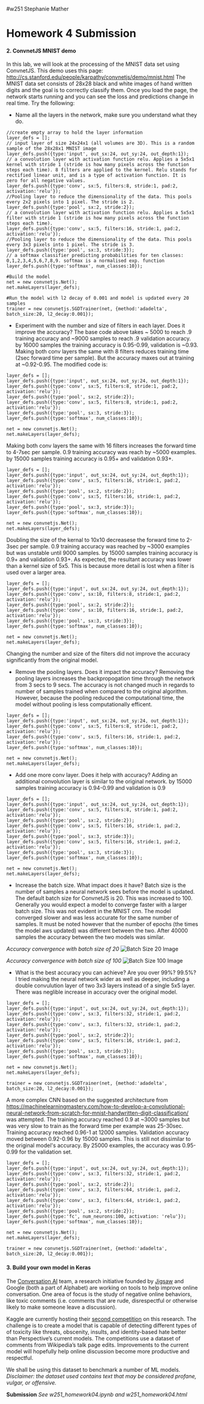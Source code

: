 #w251
Stephanie Mather

# Homework 4 Submission

#### 2. ConvnetJS MNIST demo
In this lab, we will look at the processing of the MNIST data set using ConvnetJS.  This demo uses this page: http://cs.stanford.edu/people/karpathy/convnetjs/demo/mnist.html
The MNIST data set consists of 28x28 black and white images of hand written digits and the goal is to correctly classify them.  Once you load the page, the network starts running and you can see the loss and predictions change in real time.  Try the following:
* Name all the layers in the network, make sure you understand what they do.

```
//create empty array to hold the layer information
layer_defs = [];
// input layer of size 24x24x1 (all volumes are 3D). This is a random sample of the 28x28x1 MNIST image
layer_defs.push({type:'input', out_sx:24, out_sy:24, out_depth:1});
// a convolution layer with activation function relu. Applies a 5x5x1 kernel with stride 1 (stride is how many pixels across the function steps each time). 8 filters are applied to the kernel. Relu stands for rectified linear unit, and is a type of activation function. It is zero for all negative values.
layer_defs.push({type:'conv', sx:5, filters:8, stride:1, pad:2, activation:'relu'});
//Pooling layer to reduce the dimensionality of the data. This pools every 2x2 pixels into 1 pixel. The stride is 2.
layer_defs.push({type:'pool', sx:2, stride:2});
// a convolution layer with activation function relu. Applies a 5x5x1 filter with stride 1 (stride is how many pixels across the function steps each time).
layer_defs.push({type:'conv', sx:5, filters:16, stride:1, pad:2, activation:'relu'});
//Pooling layer to reduce the dimensionality of the data. This pools every 3x3 pixels into 1 pixel. The stride is 3.
layer_defs.push({type:'pool', sx:3, stride:3});
// a softmax classifier predicting probabilities for ten classes: 0,1,2,3,4,5,6,7,8,9. softmax is a normalised exp. function
layer_defs.push({type:'softmax', num_classes:10});

#Build the model
net = new convnetjs.Net();
net.makeLayers(layer_defs);

#Run the model with l2 decay of 0.001 and model is updated every 20 samples
trainer = new convnetjs.SGDTrainer(net, {method:'adadelta', batch_size:20, l2_decay:0.001});
```

* Experiment with the number and size of filters in each layer.  Does it improve the accuracy?
The base code above takes ~ 5000 to reach .9 training accuracy and ~9000 samples to reach .9 validation accuracy. by 16000 samples the training accuracy is 0.95-0.99, validation is ~0.93.
Making both conv layers the same with 8 filters reduces training time (2sec forward time per sample). But the accuracy maxes out at training at ~0.92-0.95. The modified code is:
```
layer_defs = [];
layer_defs.push({type:'input', out_sx:24, out_sy:24, out_depth:1});
layer_defs.push({type:'conv', sx:5, filters:8, stride:1, pad:2, activation:'relu'});
layer_defs.push({type:'pool', sx:2, stride:2});
layer_defs.push({type:'conv', sx:5, filters:8, stride:1, pad:2, activation:'relu'});
layer_defs.push({type:'pool', sx:3, stride:3});
layer_defs.push({type:'softmax', num_classes:10});

net = new convnetjs.Net();
net.makeLayers(layer_defs);
```
Making both conv layers the same with 16 filters increases the forward time to 4-7sec per sample. 0.9 training accuracy was reach by ~5000 examples. by 15000 samples training accuracy is 0.95+ and validation 0.93+.
```
layer_defs = [];
layer_defs.push({type:'input', out_sx:24, out_sy:24, out_depth:1});
layer_defs.push({type:'conv', sx:5, filters:16, stride:1, pad:2, activation:'relu'});
layer_defs.push({type:'pool', sx:2, stride:2});
layer_defs.push({type:'conv', sx:5, filters:16, stride:1, pad:2, activation:'relu'});
layer_defs.push({type:'pool', sx:3, stride:3});
layer_defs.push({type:'softmax', num_classes:10});

net = new convnetjs.Net();
net.makeLayers(layer_defs);
```
Doubling the size of the kernal to 10x10 decreasese the forward time to 2-3sec per sample. 0.9 training accuracy was reached by ~3000 examples but was unstable until 9000 samples. by 15000 samples training accuracy is 0.9+ and validation 0.93+. As expected, the resultant accuracy was lower than a kernel size of 5x5. This is because more detail is lost when a filter is used over a larger area.
```
layer_defs = [];
layer_defs.push({type:'input', out_sx:24, out_sy:24, out_depth:1});
layer_defs.push({type:'conv', sx:10, filters:8, stride:1, pad:2, activation:'relu'});
layer_defs.push({type:'pool', sx:2, stride:2});
layer_defs.push({type:'conv', sx:10, filters:16, stride:1, pad:2, activation:'relu'});
layer_defs.push({type:'pool', sx:3, stride:3});
layer_defs.push({type:'softmax', num_classes:10});

net = new convnetjs.Net();
net.makeLayers(layer_defs);
```
Changing the number and size of the filters did not improve the accuracy significantly from the original model.

* Remove the pooling layers.  Does it impact the accuracy?
Removing the pooling layers increases the backpropogation time through the network from 3 secs to 9 secs. The accuracy is not changed much in regards to number of samples trained when compared to the original algorithm. However, because the pooling reduced the computational time, the model without pooling is less computationally efficent.
```
layer_defs = [];
layer_defs.push({type:'input', out_sx:24, out_sy:24, out_depth:1});
layer_defs.push({type:'conv', sx:5, filters:8, stride:1, pad:2, activation:'relu'});
layer_defs.push({type:'conv', sx:5, filters:16, stride:1, pad:2, activation:'relu'});
layer_defs.push({type:'softmax', num_classes:10});

net = new convnetjs.Net();
net.makeLayers(layer_defs);
```
* Add one more conv layer.  Does it help with accuracy?
Adding an additional convolution layer is similar to the original network. by 15000 samples training accuracy is 0.94-0.99 and validation is 0.9
```
layer_defs = [];
layer_defs.push({type:'input', out_sx:24, out_sy:24, out_depth:1});
layer_defs.push({type:'conv', sx:5, filters:8, stride:1, pad:2, activation:'relu'});
layer_defs.push({type:'pool', sx:2, stride:2});
layer_defs.push({type:'conv', sx:5, filters:16, stride:1, pad:2, activation:'relu'});
layer_defs.push({type:'pool', sx:3, stride:3});
layer_defs.push({type:'conv', sx:5, filters:16, stride:1, pad:2, activation:'relu'});
layer_defs.push({type:'pool', sx:3, stride:3});
layer_defs.push({type:'softmax', num_classes:10});

net = new convnetjs.Net();
net.makeLayers(layer_defs);
```
* Increase the batch size.  What impact does it have?
Batch size is the number of samples a neural network sees before the model is updated. The default batch size for ConvnetJS is 20. This was increased to 100. Generally you would expect a model to converge faster with a larger batch size. This was not evident in the MNIST cnn. The model converged slower and was less accurate for the same number of samples. It must be noted however that the number of epochs (the times the model aws updated) was different between the two. After 40000 samples the accuracy between the two models was similar.

*Accuracy convergence with batch size of 20*
![Batch Size 20 Image](batch20.jpeg)

*Accuracy convergence with batch size of 100*
![Batch Size 100 Image](batch100.jpeg)


* What is the best accuracy you can achieve? Are you over 99%? 99.5%?
I tried making the neural network wider as well as deeper, including a double convulution layer of two 3x3 layers instead of a single 5x5 layer. There was neglible increase in accuracy over the original model.

```
layer_defs = [];
layer_defs.push({type:'input', out_sx:24, out_sy:24, out_depth:1});
layer_defs.push({type:'conv', sx:3, filters:32, stride:1, pad:2, activation:'relu'});
layer_defs.push({type:'conv', sx:3, filters:32, stride:1, pad:2, activation:'relu'});
layer_defs.push({type:'pool', sx:2, stride:2});
layer_defs.push({type:'conv', sx:5, filters:16, stride:1, pad:2, activation:'relu'});
layer_defs.push({type:'pool', sx:3, stride:3});
layer_defs.push({type:'softmax', num_classes:10});

net = new convnetjs.Net();
net.makeLayers(layer_defs);

trainer = new convnetjs.SGDTrainer(net, {method:'adadelta', batch_size:20, l2_decay:0.001});
```


A more complex CNN based on the suggested architecture from https://machinelearningmastery.com/how-to-develop-a-convolutional-neural-network-from-scratch-for-mnist-handwritten-digit-classification/ was attempted. The training accuracy reached 0.9 at ~3000 samples but was very slow to train as the forward time per example was 25-30sec. Training accuracy reached 0.96-1 at 12000 samples. Validation accuracy moved between 0.92-0.96 by 15000 samples. This is still not dissimilar to the original model's accuracy. By 25000 examples, the accuracy was 0.95-0.99 for the validation set.
```
layer_defs = [];
layer_defs.push({type:'input', out_sx:24, out_sy:24, out_depth:1});
layer_defs.push({type:'conv', sx:3, filters:32, stride:1, pad:2, activation:'relu'});
layer_defs.push({type:'pool', sx:2, stride:2});
layer_defs.push({type:'conv', sx:3, filters:64, stride:1, pad:2, activation:'relu'});
layer_defs.push({type:'conv', sx:3, filters:64, stride:1, pad:2, activation:'relu'});
layer_defs.push({type:'pool', sx:2, stride:2});
layer_defs.push({type:'fc', num_neurons:100, activation: 'relu'});
layer_defs.push({type:'softmax', num_classes:10});

net = new convnetjs.Net();
net.makeLayers(layer_defs);

trainer = new convnetjs.SGDTrainer(net, {method:'adadelta', batch_size:20, l2_decay:0.001});
```


#### 3. Build your own model in Keras
The [Conversation AI](https://conversationai.github.io/) team, a research initiative founded by [Jigsaw](https://jigsaw.google.com/) and Google (both a part of Alphabet) are working on tools to help improve online conversation. One area of focus is the study of negative online behaviors, like toxic comments (i.e. comments that are rude, disrespectful or otherwise likely to make someone leave a discussion).   
  
Kaggle are currently hosting their [second competition](https://www.kaggle.com/c/jigsaw-toxic-comment-classification-challenge#description) on this research. The challenge is to create a model that is capable of detecting different types of of toxicity like threats, obscenity, insults, and identity-based hate better than Perspective’s current models. The competitions use a dataset of comments from Wikipedia’s talk page edits. Improvements to the current model will hopefully help online discussion become more productive and respectful.

We shall be using this dataset to benchmark a number of ML models. 
*Disclaimer: the dataset used contains text that may be considered profane, vulgar, or offensive.*

**Submission** *See w251_homework04.ipynb and w251_homework04.html*
